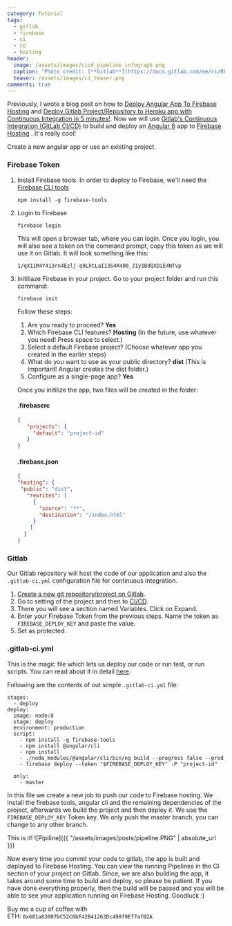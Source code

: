 ```yaml
---
category: Tutorial
tags:
  - gitlab
  - firebase
  - ci
  - cd
  - hosting
header:
  image: /assets/images/cicd_pipeline_infograph.png
  caption: "Photo credit: [**Gitlab**](https://docs.gitlab.com/ee/ci/README.html)"
  teaser: /assets/images/ci_teaser.png
comments: true
---
```


Previously, I wrote a blog post on how to [Deploy Angular App To Firebase Hosting](https://arshadmehmood.com/deploy-angular-app-to-firebase-hosting/) and [Deploy Gitlab Project/Repository to Heroku app with Continuous Integration in 5 minutes!](https://arshadmehmood.com/howto/deploy-gitlab-project-repository-to-heroku-app-with-continuous-integration-in-five-minutes/). Now we will use [Gitlab's Continuous Integration (GitLab CI/CD)](https://docs.gitlab.com/ee/ci/README.html) to build and deploy an [Angular 6](https://angular.io/) app to [Firebase Hosting](https://firebase.google.com/docs/hosting/) . It's really cool!

Create a new angular app or use an existing project. 

### Firebase Token

1. Install Firebase tools. 
    In order to deploy to Firebase, we'll need the [Firebase CLI tools](https://github.com/firebase/firebase-tools)
    ```
    npm install -g firebase-tools
    ```

2. Login to Firebase
    ```
    firebase login
    ```
    This will open a browser tab, where you can login. Once you login, you will also see a token on the command prompt, copy this token as we will use it on Gitlab.  It will look something like this:

    ```
    1/qX11M4Y413rn4Ezlj-q9LhtLaI13S4R400_J1y1BdQXDiE4NTvp
    ```

3. Initiliaze Firebase in your project.
    Go to your project folder and run this command:
     ```
     firebase init
     ```
     Follow these steps: 
      1. Are you ready to proceed? **Yes**
      2. Which Firebase CLI features? **Hosting** (In the future, use whatever you need! Press space to select.)
      3. Select a default Firebase project? (Choose whatever app you created in the earlier steps)
      4. What do you want to use as your public directory? **dist** (This is important! Angular creates the dist folder.)
      5. Configure as a single-page app? **Yes**

     Once you initilize the app, two files will be created in the folder:
     #### .firebaserc 
     ```json
     {
        "projects": {
          "default": "project-id"
        }
     }
     ```

     #### .firebase.json
     ```json
     {
    "hosting": {
      "public": "dist",
        "rewrites": [
          {
            "source": "**",
            "destination": "/index.html"
          }
         ]
       }
     }
     ```

### Gitlab
Our Gitlab repository will host the code of our application and also the `.gitlab-ci.yml` configuration file for continuous integration.

1. [Create a new git repository/project on Gitlab](https://gitlab.com/projects/new).
2. Go to setting of the project and then to [CI/CD](https://gitlab.com/arshad115/RecipeApis/settings/ci_cd).
3. There you will see a section named Variables. Click on Expand.
4. Enter your Firebase Token from the previous steps. Name the token as `FIREBASE_DEPLOY_KEY` and paste the value. 
5. Set as protected. 

### .gitlab-ci.yml
This is the magic file which lets us deploy our code or run test, or run scripts. You can read about it in detail [here](https://docs.gitlab.com/ee/ci/yaml/).

Following are the contents of out simple `.gitlab-ci.yml` file:

```
stages:
  - deploy
deploy:
  image: node:8
  stage: deploy
  environment: production
  script:
    - npm install -g firebase-tools
    - npm install @angular/cli
    - npm install
    - ./node_modules/@angular/cli/bin/ng build --progress false --prod
    - firebase deploy --token "$FIREBASE_DEPLOY_KEY" -P "project-id"
    
  only:
    - master
```
In this file we create a new job to push our code to Firebase hosting. We install the firebase tools, angular cli and the remaining dependencies of the project, afterwards we build the project and then deploy it. We use the `FIREBASE_DEPLOY_KEY` Token key. We only push the master branch, you can change to any other branch. 

This is it! 
![Pipiline]({{ "/assets/images/posts/pipeline.PNG" | absolute_url }})

Now every time you commit your code to gitlab, the app is built and deployed to Firebase Hosting. You can view the running Pipelines in the CI section of your project on Gitlab. Since, we are also building the app, it takes around some time to build and deploy, so please be patient. If you have done everything properly, then the build will be passed and you will be able to see your application running on Firebase Hosting.  Goodluck :)

Buy me a cup of coffee with ETH: `0x681a83007bC52C0bF42B41263Dc498f9Ef7af02A` 
